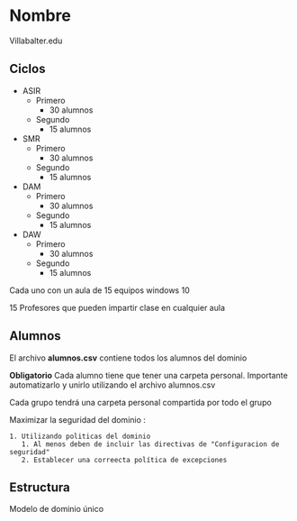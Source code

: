 # Nombre 
Villabalter.edu

## Ciclos

- ASIR
    - Primero
        - 30 alumnos
    - Segundo
        - 15 alumnos
- SMR
    - Primero
        - 30 alumnos
    - Segundo
        - 15 alumnos
- DAM
    - Primero
        - 30 alumnos
    - Segundo
        - 15 alumnos
- DAW
    - Primero
        - 30 alumnos
    - Segundo
        - 15 alumnos

Cada uno con un aula de 15 equipos windows 10

15 Profesores que pueden impartir clase en cualquier aula


## Alumnos

El archivo **alumnos.csv** contiene todos los alumnos del dominio

**Obligatorio** Cada alumno tiene que tener una carpeta personal. Importante automatizarlo y unirlo utilizando el archivo alumnos.csv

Cada grupo tendrá una carpeta personal compartida por todo el grupo

Maximizar la seguridad del dominio :

    1. Utilizando politicas del dominio
       1. Al menos deben de incluir las directivas de "Configuracion de seguridad"
       2. Establecer una correecta política de excepciones





## Estructura

Modelo de dominio único